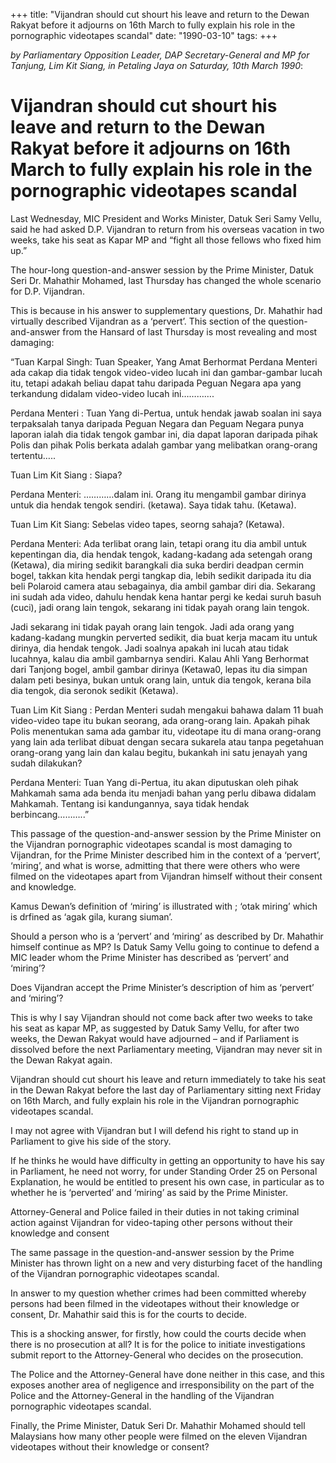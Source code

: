 +++ 
title: "Vijandran should cut shourt his leave and return to the Dewan Rakyat before it adjourns on 16th March to fully explain his role in the pornographic videotapes scandal"
date: "1990-03-10"
tags:
+++

_by Parliamentary Opposition Leader, DAP Secretary-General and MP for Tanjung, Lim Kit Siang, in Petaling Jaya on Saturday, 10th March 1990_:

# Vijandran should cut shourt his leave and return to the Dewan Rakyat before it adjourns on 16th March to fully explain his role in the pornographic videotapes scandal

Last Wednesday, MIC President and Works Minister, Datuk Seri Samy Vellu, said he had asked D.P. Vijandran to return from his overseas vacation in two weeks, take his seat as Kapar MP and “fight all those fellows who fixed him up.”</u>

The hour-long question-and-answer session by the Prime Minister, Datuk Seri Dr. Mahathir Mohamed, last Thursday has changed the whole scenario for D.P. Vijandran.

This is because in his answer to supplementary questions, Dr. Mahathir had virtually described Vijandran as a ‘pervert’. This section of the question-and-answer from the Hansard of last Thursday is most revealing and most damaging:

“Tuan Karpal Singh: Tuan Speaker, Yang Amat Berhormat Perdana Menteri ada cakap dia tidak tengok video-video lucah ini dan gambar-gambar lucah itu, tetapi adakah beliau dapat tahu daripada Peguan Negara apa yang terkandung didalam video-video lucah ini………….

Perdana Menteri : Tuan Yang di-Pertua, untuk hendak jawab soalan ini saya terpaksalah tanya daripada Peguan Negara dan Peguam Negara punya laporan ialah dia tidak tengok gambar ini, dia dapat laporan daripada pihak Polis dan pihak Polis berkata adalah gambar yang melibatkan orang-orang tertentu…..

Tuan Lim Kit Siang : Siapa?

Perdana Menteri: …………dalam ini. Orang itu mengambil gambar dirinya untuk dia hendak tengok sendiri. (ketawa). Saya tidak tahu. (Ketawa).

Tuan Lim Kit Siang: Sebelas video tapes, seorng sahaja? (Ketawa).

Perdana Menteri: Ada terlibat orang lain, tetapi orang itu dia ambil untuk kepentingan dia, dia hendak tengok, kadang-kadang ada setengah orang (Ketawa), dia miring sedikit barangkali dia suka berdiri deadpan cermin bogel, takkan kita hendak pergi tangkap dia, lebih sedikit daripada itu dia beli Polaroid camera atau sebagainya, dia ambil gambar diri dia. Sekarang ini sudah ada video, dahulu hendak kena hantar pergi ke kedai suruh basuh (cuci), jadi orang lain tengok, sekarang ini tidak payah orang lain tengok.

Jadi sekarang ini tidak payah orang lain tengok. Jadi ada orang yang kadang-kadang mungkin perverted sedikit, dia buat kerja macam itu untuk dirinya, dia hendak tengok. Jadi soalnya apakah ini lucah atau tidak lucahnya, kalau dia ambil gambarnya sendiri. Kalau Ahli Yang Berhormat dari Tanjong bogel, ambil gambar dirinya (Ketawa0, lepas itu dia simpan dalam peti besinya, bukan untuk orang lain, untuk dia tengok, kerana bila dia tengok, dia seronok sedikit (Ketawa).

Tuan Lim Kit Siang : Perdan Menteri sudah mengakui bahawa dalam 11 buah video-video tape itu bukan seorang, ada orang-orang lain. Apakah pihak Polis menentukan sama ada gambar itu, videotape itu di mana orang-orang yang lain ada terlibat dibuat dengan secara sukarela atau tanpa pegetahuan orang-orang yang lain dan kalau begitu, bukankah ini satu jenayah yang sudah dilakukan?

Perdana Menteri: Tuan Yang di-Pertua, itu akan diputuskan oleh pihak Mahkamah sama ada benda itu menjadi bahan yang perlu dibawa didalam Mahkamah. Tentang isi kandungannya, saya tidak hendak berbincang………..”

This passage of the question-and-answer session by the Prime Minister on the Vijandran pornographic videotapes scandal is most damaging to Vijandran, for the Prime Minister described him in the context of a ‘pervert’, ‘miring’, and what is worse, admitting that there were others who were filmed on the videotapes apart from Vijandran himself without their consent and knowledge.

Kamus Dewan’s definition of ‘miring’ is illustrated with ; ‘otak miring’ which is drfined as ‘agak gila, kurang siuman’.

Should a person who is a ‘pervert’ and ‘miring’ as described by Dr. Mahathir himself continue as MP? Is Datuk Samy Vellu going to continue to defend a MIC leader whom the Prime Minister has described as ‘pervert’ and ‘miring’?

Does Vijandran accept the Prime Minister’s description of him as ‘pervert’ and ‘miring’?

This is why I say Vijandran should not come back after two weeks to take his seat as kapar MP, as suggested by Datuk Samy Vellu, for after two weeks, the Dewan Rakyat would have adjourned – and if Parliament is dissolved before the next Parliamentary meeting, Vijandran may never sit in the Dewan Rakyat again.

Vijandran should cut shourt his leave and return immediately to take his seat in the Dewan Rakyat before the last day of Parliamentary sitting next Friday on 16th March, and fully explain his role in the Vijandran pornographic videotapes scandal.

I may not agree with Vijandran but I will defend his right to stand up in Parliament to give his side of the story.

If he thinks he would have difficulty in getting an opportunity to have his say in Parliament, he need not worry, for under Standing Order 25 on Personal Explanation, he would be entitled to present his own case, in particular as to whether he is ‘perverted’ and ‘miring’ as said by the Prime Minister.

Attorney-General and Police failed in their duties in not taking criminal action against Vijandran for video-taping other persons without their knowledge and consent

 The same passage in the question-and-answer session by the Prime Minister has thrown light on a new and very disturbing facet of the handling of the Vijandran pornographic videotapes scandal.

In answer to my question whether crimes had been committed whereby persons had been filmed in the videotapes without their knowledge or consent, Dr. Mahathir said this is for the courts to decide.

This is a shocking answer, for firstly, how could the courts decide when there is no prosecution at all? It is for the police to initiate investigations submit report to the Attorney-General who decides on the prosecution.

The Police and the Attorney-General have done neither in this case, and this exposes another area of negligence and irresponsibility on the part of the Police and the Attorney-General in the handling of the Vijandran pornographic videotapes scandal.

Finally, the Prime Minister, Datuk Seri Dr. Mahathir Mohamed should tell Malaysians how many other people were filmed on the eleven Vijandran videotapes without their knowledge or consent?
 
